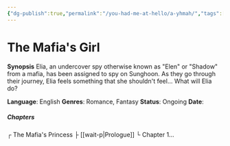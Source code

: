 ```yaml
---
{"dg-publish":true,"permalink":"/you-had-me-at-hello/a-yhmah/","tags":["gardenEntry"]}
---
```


# The Mafia's Girl

**Synopsis**
Elia, an undercover spy otherwise known as "Elen" or "Shadow" from a mafia, has been assigned to spy on Sunghoon. As they go through their journey, Elia feels something that she shouldn't feel... What will Elia do?

**Language**: English
**Genres**: Romance, Fantasy
**Status**: Ongoing
**Date**: 

##### Chapters
┌ The Mafia's Princess
├ [[wait-p\|Prologue]]
└ Chapter 1...